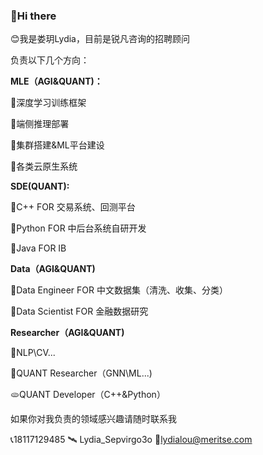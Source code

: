 ### 👋Hi there 

😊我是娄玥Lydia，目前是锐凡咨询的招聘顾问

负责以下几个方向：

**MLE（AGI&QUANT)：**

🥥深度学习训练框架

🥝端侧推理部署

🍆集群搭建&ML平台建设

🥑各类云原生系统

**SDE(QUANT):**

🥯C++ FOR 交易系统、回测平台

🧀Python FOR 中后台系统自研开发

🧇Java FOR IB

**Data（AGI&QUANT)**

🥬Data Engineer FOR 中文数据集（清洗、收集、分类）

🥦Data Scientist FOR 金融数据研究

**Researcher（AGI&QUANT)**

🌮NLP\CV\...

🥗QUANT Researcher（GNN\ML\...)

🫓QUANT Developer（C++&Python）

如果你对我负责的领域感兴趣请随时联系我

📞18117129485
🛰️ Lydia_Sepvirgo3o
📮lydialou@meritse.com
